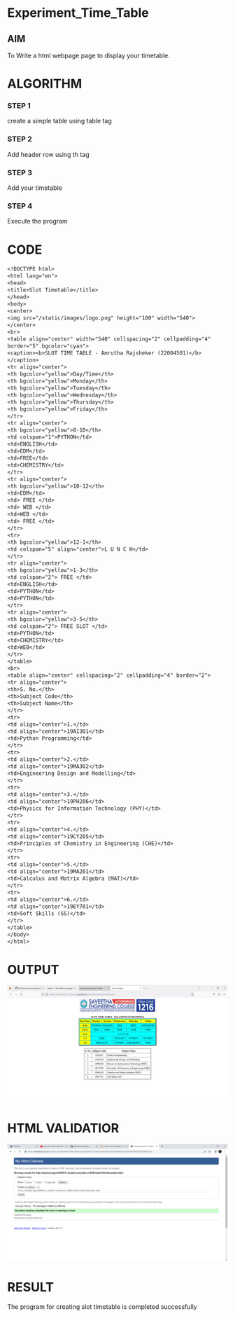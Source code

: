 # Experiment_Time_Table

## AIM
To Write a html webpage page to display your timetable.

# ALGORITHM
### STEP 1
create a simple table using table tag

### STEP 2
Add header row using th tag

### STEP 3
Add your timetable

### STEP 4
Execute the program

# CODE
```
<!DOCTYPE html>
<html lang="en">
<head>
<title>Slot Timetable</title>
</head>
<body>
<center>
<img src="/static/images/logo.png" height="100" width="540">
</center>
<br>
<table align="center" width="540" cellspacing="2" cellpadding="4" border="5" bgcolor="cyan">
<caption><b>SLOT TIME TABLE - Amrutha Rajsheker (22004501)</b></caption>
<tr align="center">
<th bgcolor="yellow">Day/Time</th>
<th bgcolor="yellow">Monday</th>
<th bgcolor="yellow">Tuesday</th>
<th bgcolor="yellow">Wednesday</th>
<th bgcolor="yellow">Thursday</th>
<th bgcolor="yellow">Friday</th>
</tr>
<tr align="center">
<th bgcolor="yellow">8-10</th>
<td colspan="1">PYTHON</td>
<td>ENGLISH</td>
<td>EDM</td>
<td>FREE</td>
<td>CHEMISTRY</td>
</tr>
<tr align="center">
<th bgcolor="yellow">10-12</th>
<td>EDM</td>
<td> FREE </td>
<td> WEB </td>
<td>WEB </td>
<td> FREE </td>
</tr>
<tr>
<th bgcolor="yellow">12-1</th>
<td colspan="5" align="center">L U N C H</td>
</tr>
<tr align="center">
<th bgcolor="yellow">1-3</th>
<td colspan="2"> FREE </td>
<td>ENGLISH</td>
<td>PYTHON</td>
<td>PYTHON</td>
</tr>
<tr align="center">
<th bgcolor="yellow">3-5</th>
<td colspan="2"> FREE SLOT </td>
<td>PYTHON</td>
<td>CHEMISTRY</td>
<td>WEB</td>
</tr>
</table>
<br>
<table align="center" cellspacing="2" cellpadding="4" border="2">
<tr align="center">
<th>S. No.</th>
<th>Subject Code</th>
<th>Subject Name</th>
</tr>
<tr>
<td align="center">1.</td>
<td align="center">19AI301</td>
<td>Python Programming</td>
</tr>
<tr>
<td align="center">2.</td>
<td align="center">19MA302</td>
<td>Engineering Design and Modelling</td>
</tr>
<tr>
<td align="center">3.</td>
<td align="center">19PH206</td>
<td>Physics for Information Technology (PHY)</td>
</tr>
<tr>
<td align="center">4.</td>
<td align="center">19CY205</td>
<td>Principles of Chemistry in Engineering (CHE)</td>
</tr>
<tr>
<td align="center">5.</td>
<td align="center">19MA201</td>
<td>Calculus and Matrix Algebra (MAT)</td>
</tr>
<tr>
<td align="center">6.</td>
<td align="center">19EY701</td>
<td>Soft Skills (SS)</td>
</tr>
</table>
</body>
</html>
```

# OUTPUT
![OUTPUT](./out.png)

# HTML VALIDATIOR
![HTML VALIDATOR](./valid.png)

# RESULT
The program for creating slot timetable is completed successfully